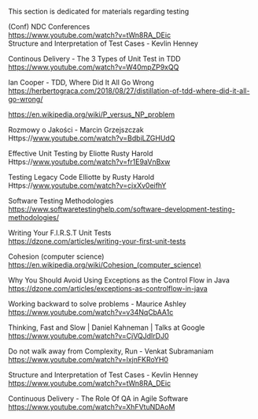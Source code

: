 This section is dedicated for materials regarding testing

(Conf) NDC Conferences    
https://www.youtube.com/watch?v=tWn8RA_DEic    
Structure and Interpretation of Test Cases - Kevlin Henney

Continous Delivery - The 3 Types of Unit Test in TDD   
https://www.youtube.com/watch?v=W40mpZP9xQQ    

Ian Cooper - TDD, Where Did It All Go Wrong    
https://herbertograca.com/2018/08/27/distillation-of-tdd-where-did-it-all-go-wrong/    

https://en.wikipedia.org/wiki/P_versus_NP_problem 

Rozmowy o Jakości - Marcin Grzejszczak   
Https://www.youtube.com/watch?v=BdbiLZGHUdQ    

Effective Unit Testing by Eliotte Rusty Harold    
Https://www.youtube.com/watch?v=fr1E9aVnBxw     

Testing Legacy Code Elliotte by Rusty Harold	   
Https://www.youtube.com/watch?v=cjxXv0eifhY    

Software Testing Methodologies    
https://www.softwaretestinghelp.com/software-development-testing-methodologies/    

Writing Your F.I.R.S.T Unit Tests   
https://dzone.com/articles/writing-your-first-unit-tests     

Cohesion (computer science)   
https://en.wikipedia.org/wiki/Cohesion_(computer_science)    

Why You Should Avoid Using Exceptions as the Control Flow in Java   
https://dzone.com/articles/exceptions-as-controlflow-in-java   

Working backward to solve problems - Maurice Ashley   
https://www.youtube.com/watch?v=v34NqCbAA1c   

Thinking, Fast and Slow | Daniel Kahneman | Talks at Google   
https://www.youtube.com/watch?v=CjVQJdIrDJ0   

Do not walk away from Complexity, Run - Venkat Subramaniam   
https://www.youtube.com/watch?v=lxjnFKRoYH0    

Structure and Interpretation of Test Cases - Kevlin Henney   
https://www.youtube.com/watch?v=tWn8RA_DEic    

Continuous Delivery - The Role Of QA in Agile Software    
https://www.youtube.com/watch?v=XhFVtuNDAoM    

